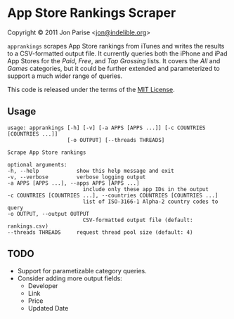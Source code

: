 # App Store Rankings Scraper

Copyright &copy; 2011 Jon Parise &lt;jon@indelible.org&gt;

`apprankings` scrapes App Store rankings from iTunes and writes the results
to a CSV-formatted output file.  It currently queries both the iPhone and iPad
App Stores for the *Paid*, *Free*, and *Top Grossing* lists.  It covers the
*All* and *Games* categories, but it could be further extended and
parameterized to support a much wider range of queries.

This code is released under the terms of the [MIT License][license].

## Usage

    usage: apprankings [-h] [-v] [-a APPS [APPS ...]] [-c COUNTRIES [COUNTRIES ...]]
                       [-o OUTPUT] [--threads THREADS]

    Scrape App Store rankings

    optional arguments:
    -h, --help            show this help message and exit
    -v, --verbose         verbose logging output
    -a APPS [APPS ...], --apps APPS [APPS ...]
                            include only these app IDs in the output
    -c COUNTRIES [COUNTRIES ...], --countries COUNTRIES [COUNTRIES ...]
                            list of ISO-3166-1 Alpha-2 country codes to query
    -o OUTPUT, --output OUTPUT
                            CSV-formatted output file (default: rankings.csv)
    --threads THREADS     request thread pool size (default: 4)

## TODO

* Support for parametizable category queries.
* Consider adding more output fields:
  * Developer
  * Link
  * Price
  * Updated Date

[license]: http://www.opensource.org/licenses/mit-license.php
